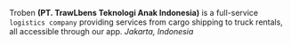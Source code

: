 Troben **(PT. TrawLbens Teknologi Anak Indonesia)** is a full-service `logistics company` providing services from cargo shipping to truck rentals, all accessible through our app. *Jakarta, Indonesia*

